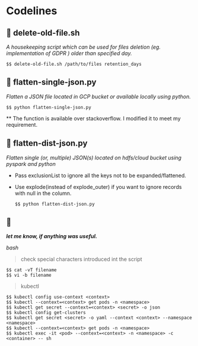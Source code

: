 # Codelines
                                                                                                                                     

                                                                                                                                     
## :wave: delete-old-file.sh

*A housekeeping script which can be used for files deletion (eg. implementation of GDPR ) older than specified day.*

    $$ delete-old-file.sh /path/to/files retention_days

                                                                                                                                      
## :wave: flatten-single-json.py

*Flatten a JSON file located in GCP bucket or available locally using python.*

    $$ python flatten-single-json.py

** The function is available over stackoverflow. I modified it to meet my requirement. 
                                                                                                                                      
                                                                                                                                      
## :wave: flatten-dist-json.py

*Flatten single (or, multiple) JSON(s) located on hdfs/cloud bucket using pyspark and python*
+ Pass exclusionList to ignore all the keys not to be expanded/flattened. 
+ Use explode(instead of explode_outer) if you want to ignore records with null in the column. 
     
      $$ python flatten-dist-json.py

## :wave: 


***let me know, if anything was useful.***


*bash*
> check special characters introduced int the script

    $$ cat -vT filename
    $$ vi -b filename

> kubectl

    $$ kubectl config use-context <context>
    $$ kubectl --context=<context> get pods -n <namespace>
    $$ kubectl get secret --context=<context> <secret> -o json
    $$ kubectl config get-clusters 
    $$ kubectl get secret <secret> -o yaml --context <context> --namespace <namespace>
    $$ kubectl --context=<context> get pods -n <namespace>
    $$ kubectl exec -it <pod> --context=<context> -n <namespace> -c <container> -- sh

